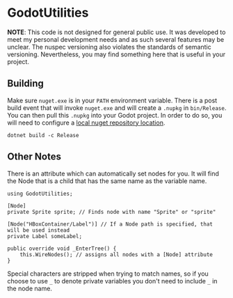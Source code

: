 # GodotUtilities

**NOTE**: This code is not designed for general public use. It was developed to meet my personal development needs and as such several features may be unclear. The nuspec versioning also violates the standards of semantic versioning. Nevertheless, you may find something here that is useful in your project.

## Building

Make sure `nuget.exe` is in your `PATH` environment variable. There is a post build event that will invoke `nuget.exe` and will create a `.nupkg` in `bin/Release`. You can then pull this `.nupkg` into your Godot project. In order to do so, you will need to configure a [local nuget repository location](https://docs.microsoft.com/en-us/nuget/hosting-packages/local-feeds).

```
dotnet build -c Release
```

## Other Notes

There is an attribute which can automatically set nodes for you. It will find the Node that is a child that has the same name as the variable name.

```cd
using GodotUtilities;

[Node]
private Sprite sprite; // Finds node with name "Sprite" or "sprite"

[Node("HBoxContainer/Label")] // If a Node path is specified, that will be used instead
private Label someLabel;

public override void _EnterTree() {
    this.WireNodes(); // assigns all nodes with a [Node] attribute
}
```

Special characters are stripped when trying to match names, so if you choose to use `_` to denote private variables you don't need to include `_` in the node name.
